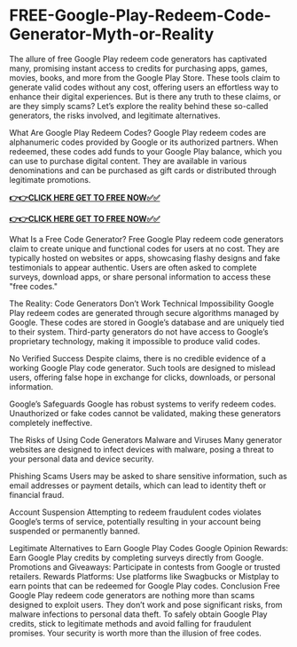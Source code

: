 # FREE-Google-Play-Redeem-Code-Generator-Myth-or-Reality

The allure of free Google Play redeem code generators has captivated many, promising instant access to credits for purchasing apps, games, movies, books, and more from the Google Play Store. These tools claim to generate valid codes without any cost, offering users an effortless way to enhance their digital experiences. But is there any truth to these claims, or are they simply scams? Let’s explore the reality behind these so-called generators, the risks involved, and legitimate alternatives.

What Are Google Play Redeem Codes?
Google Play redeem codes are alphanumeric codes provided by Google or its authorized partners. When redeemed, these codes add funds to your Google Play balance, which you can use to purchase digital content. They are available in various denominations and can be purchased as gift cards or distributed through legitimate promotions.

[**👉👉CLICK HERE GET TO FREE NOW✅✅**](https://free24.raj-solution.com/free-google-play-gift-card/)


[**👉👉CLICK HERE GET TO FREE NOW✅✅**](https://free24.raj-solution.com/free-google-play-gift-card/)

What Is a Free Code Generator?
Free Google Play redeem code generators claim to create unique and functional codes for users at no cost. They are typically hosted on websites or apps, showcasing flashy designs and fake testimonials to appear authentic. Users are often asked to complete surveys, download apps, or share personal information to access these "free codes."

The Reality: Code Generators Don’t Work
Technical Impossibility
Google Play redeem codes are generated through secure algorithms managed by Google. These codes are stored in Google’s database and are uniquely tied to their system. Third-party generators do not have access to Google’s proprietary technology, making it impossible to produce valid codes.

No Verified Success
Despite claims, there is no credible evidence of a working Google Play code generator. Such tools are designed to mislead users, offering false hope in exchange for clicks, downloads, or personal information.

Google’s Safeguards
Google has robust systems to verify redeem codes. Unauthorized or fake codes cannot be validated, making these generators completely ineffective.

The Risks of Using Code Generators
Malware and Viruses
Many generator websites are designed to infect devices with malware, posing a threat to your personal data and device security.

Phishing Scams
Users may be asked to share sensitive information, such as email addresses or payment details, which can lead to identity theft or financial fraud.

Account Suspension
Attempting to redeem fraudulent codes violates Google’s terms of service, potentially resulting in your account being suspended or permanently banned.

Legitimate Alternatives to Earn Google Play Codes
Google Opinion Rewards: Earn Google Play credits by completing surveys directly from Google.
Promotions and Giveaways: Participate in contests from Google or trusted retailers.
Rewards Platforms: Use platforms like Swagbucks or Mistplay to earn points that can be redeemed for Google Play codes.
Conclusion
Free Google Play redeem code generators are nothing more than scams designed to exploit users. They don’t work and pose significant risks, from malware infections to personal data theft. To safely obtain Google Play credits, stick to legitimate methods and avoid falling for fraudulent promises. Your security is worth more than the illusion of free codes.
